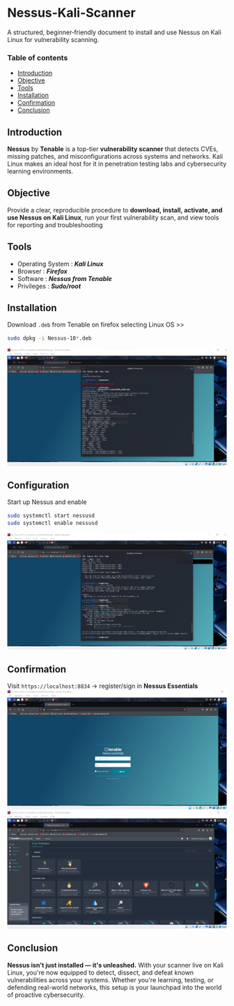 # Nessus-Kali-Scanner
A structured, beginner‑friendly document to install and use Nessus on Kali Linux for vulnerability scanning.

### Table of contents

- [Introduction](#Introduction)
- [Objective](#Objective)
- [Tools](#Tools)
- [Installation](#Installation)
- [Confirmation](#Confirmation)
- [Conclusion](#Conclusion)

## Introduction
**Nessus** by **Tenable** is a top-tier **vulnerability scanner** that detects CVEs, missing patches, and misconfigurations across systems and networks. Kali Linux makes an ideal host for it in penetration testing labs and cybersecurity learning environments.

## Objective
Provide a clear, reproducible procedure to **download, install, activate, and use Nessus on Kali Linux**, run your first vulnerability scan, and view tools for reporting and troubleshooting

## Tools
- Operating System : ***Kali Linux***
- Browser : ***Firefox***
- Software : ***Nessus from Tenable***
- Privileges : ***Sudo/root***

## Installation
Download `.deb` from Tenable on firefox selecting Linux OS >>
```bash
sudo dpkg -i Nessus-10*.deb
```
![Installation](nessus_install.png)

## Configuration
Start up Nessus and enable
```bash
sudo systemctl start nessusd
sudo systemctl enable nessusd
```
![start](nessus_start.png)

## Confirmation
Visit `https://localhost:8834` → register/sign in **Nessus Essentials**
![Nessus](nessus_tenable.png)
![Dashboard](nessus_dashboard.png)

## Conclusion
**Nessus isn't just installed — it's unleashed.**
With your scanner live on Kali Linux, you're now equipped to detect, dissect, and defeat known vulnerabilities across your systems. Whether you're learning, testing, or defending real-world networks, this setup is your launchpad into the world of proactive cybersecurity.
